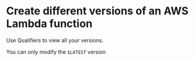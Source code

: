 # Create different versions of an AWS Lambda function

Use Qualifiers to view all your versions.

You can only modify the `$LATEST` version
